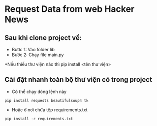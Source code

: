 # Request Data from web Hacker News
## Sau khi clone project về:
- Bước 1: Vào folder lib
- Bước 2: Chạy file main.py

*Nếu thiếu thư viện nào thì pip install <tên thư viện>

## Cài đặt nhanh toàn bộ thư viện có trong project
- Có thể chạy dòng lệnh này
```
pip install requests beautifulsoup4 tk
```
- Hoặc ở nơi chứa tệp requirements.txt
```
pip install -r requirements.txt
